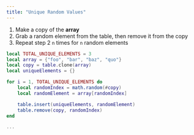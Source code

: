 ```yaml
---
title: "Unique Random Values"
---
```


 
1) Make a copy of the **array**
2) Grab a random element from the table, then remove it from the copy
3) Repeat step 2 `n` times for `n` random elements
```lua
local TOTAL_UNIQUE_ELEMENTS = 3
local array = {"foo", "bar", "baz", "quo"}
local copy = table.clone(array)
local uniqueElements = {}

for i = 1, TOTAL_UNIQUE_ELEMENTS do
	local randomIndex = math.random(#copy)
	local randomElement = array[randomIndex]

	table.insert(uniqueElements, randomElement)
	table.remove(copy, randomIndex)
end

...
```